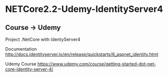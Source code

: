 # NETCore2.2-Udemy-IdentityServer4
## Course -> Udemy

Project .NetCore with IdentyServer4


Documentation
http://docs.identityserver.io/en/release/quickstarts/6_aspnet_identity.html

Udemy Course
https://www.udemy.com/course/getting-started-dot-net-core-identity-server-4/
